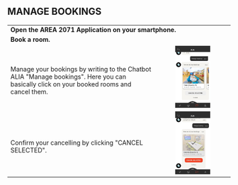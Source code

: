 ## MANAGE BOOKINGS <br>

<table>
  <thead>
  </thead>
  <tbody>
    <tr>
    <tr><td colspan="3"><b>Open the AREA 2071 Application on your smartphone.</b></td>      
    </tr>
    <tr>
    <tr><td colspan="3"><b>Book a room.</b></td>      
    </tr>
    <tr>
    <td style="text-align: left"><p><b></b></p>Manage your bookings by writing to the Chatbot ALIA  "Manage bookings". Here you can basically click on your booked rooms and cancel them.</td>
    <td style="text-align: center"><img src="managebookings.jpg"{ width=50% } alt="Alia Step 3"></td>
    </tr>
        <tr>
    <td style="text-align: left"><p><b></b></p>Confirm your cancelling by clicking "CANCEL SELECTED".</td>
    <td style="text-align: center"><img src="managebookings02.jpg"{ width=50% } alt="Alia Step 3"></td>
    </tr>
  </tbody>
</table>
